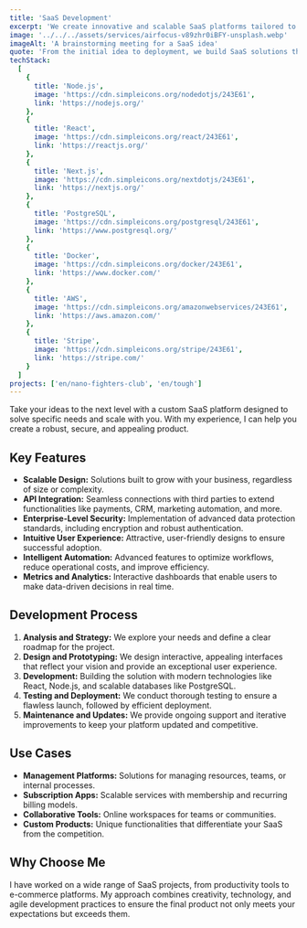 ```yaml
---
title: 'SaaS Development'
excerpt: 'We create innovative and scalable SaaS platforms tailored to solve specific problems and offer exceptional experiences.'
image: '../../../assets/services/airfocus-v89zhr0iBFY-unsplash.webp'
imageAlt: 'A brainstorming meeting for a SaaS idea'
quote: 'From the initial idea to deployment, we build SaaS solutions that turn your vision into reality.'
techStack:
  [
    {
      title: 'Node.js',
      image: 'https://cdn.simpleicons.org/nodedotjs/243E61',
      link: 'https://nodejs.org/'
    },
    {
      title: 'React',
      image: 'https://cdn.simpleicons.org/react/243E61',
      link: 'https://reactjs.org/'
    },
    {
      title: 'Next.js',
      image: 'https://cdn.simpleicons.org/nextdotjs/243E61',
      link: 'https://nextjs.org/'
    },
    {
      title: 'PostgreSQL',
      image: 'https://cdn.simpleicons.org/postgresql/243E61',
      link: 'https://www.postgresql.org/'
    },
    {
      title: 'Docker',
      image: 'https://cdn.simpleicons.org/docker/243E61',
      link: 'https://www.docker.com/'
    },
    {
      title: 'AWS',
      image: 'https://cdn.simpleicons.org/amazonwebservices/243E61',
      link: 'https://aws.amazon.com/'
    },
    {
      title: 'Stripe',
      image: 'https://cdn.simpleicons.org/stripe/243E61',
      link: 'https://stripe.com/'
    }
  ]
projects: ['en/nano-fighters-club', 'en/tough']
---
```


Take your ideas to the next level with a custom SaaS platform designed to solve specific needs and scale with you. With my experience, I can help you create a robust, secure, and appealing product.

## Key Features

- **Scalable Design:** Solutions built to grow with your business, regardless of size or complexity.
- **API Integration:** Seamless connections with third parties to extend functionalities like payments, CRM, marketing automation, and more.
- **Enterprise-Level Security:** Implementation of advanced data protection standards, including encryption and robust authentication.
- **Intuitive User Experience:** Attractive, user-friendly designs to ensure successful adoption.
- **Intelligent Automation:** Advanced features to optimize workflows, reduce operational costs, and improve efficiency.
- **Metrics and Analytics:** Interactive dashboards that enable users to make data-driven decisions in real time.

## Development Process

1. **Analysis and Strategy:** We explore your needs and define a clear roadmap for the project.
2. **Design and Prototyping:** We design interactive, appealing interfaces that reflect your vision and provide an exceptional user experience.
3. **Development:** Building the solution with modern technologies like React, Node.js, and scalable databases like PostgreSQL.
4. **Testing and Deployment:** We conduct thorough testing to ensure a flawless launch, followed by efficient deployment.
5. **Maintenance and Updates:** We provide ongoing support and iterative improvements to keep your platform updated and competitive.

## Use Cases

- **Management Platforms:** Solutions for managing resources, teams, or internal processes.
- **Subscription Apps:** Scalable services with membership and recurring billing models.
- **Collaborative Tools:** Online workspaces for teams or communities.
- **Custom Products:** Unique functionalities that differentiate your SaaS from the competition.

## Why Choose Me

I have worked on a wide range of SaaS projects, from productivity tools to e-commerce platforms. My approach combines creativity, technology, and agile development practices to ensure the final product not only meets your expectations but exceeds them.
